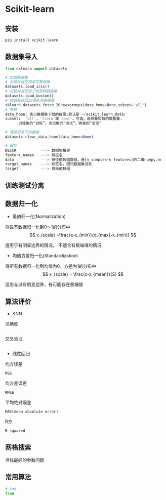 # Scikit-learn

## 安装

```python
pip install scikit-learn
```

## 数据集导入

```python
from sklearn import datasets

# 加载数据集
# 加载并返回鸢尾花数据集
datasets.load_iris()
# 加载并返回波士顿放假数据集
datasets.load_boston()
# 加载并返回20类新闻数据集
sklearn.datasets.fetch_20newsgroups(data_home=None,subset='all')
# 参数
data_home: 表示数据集下载的目录,默认是 ~/scikit_learn_data/
subset:  'all'，'train'或'test'，可选，选择要加载的数据集.
      训练集的“训练”，测试集的“测试”，两者的“全部”

# 清除目录下的数据
datasets.clear_data_home(data_home=None)

# 属性
DESCR			---> 数据集描述
feature_names	---> 特征名
data			---> 特征值数据数组，是[n_samples*n_features]的二维numpy.ndarry数组
target_names	---> 标签名，回归数据集没有
target			---> 目标值数组
```

## 训练测试分离

## 数据归一化

- 最值归一化(Normalization)

将说有数据归一化到0～1的分布中
$$
x_{scale} =\frac{x-x_{min}}{x_{max}-x_{min}}
$$


适用于有明显边界的情况， 不适合有极端值的情况

- 均值方差归一化(Standardization)

将所有数据归一化到均值为0，方差为1的分布中
$$
x_{scale} = \frac{x-x_{mean}}{S}
$$


适用与没有明显边界，有可能存在极端值



## 算法评价

- KNN

准确度

```

```

交叉验证

```

```

- 线性回归

均方误差

```
MSE
```

均方差误差

```
RMSE
```

平均绝对误差

```
MAE(mean absolute error)
```

R方

```
R squared
```



## 网格搜索

寻找最好的参数问题





## 常用算法

```python
# knn
from 
```

